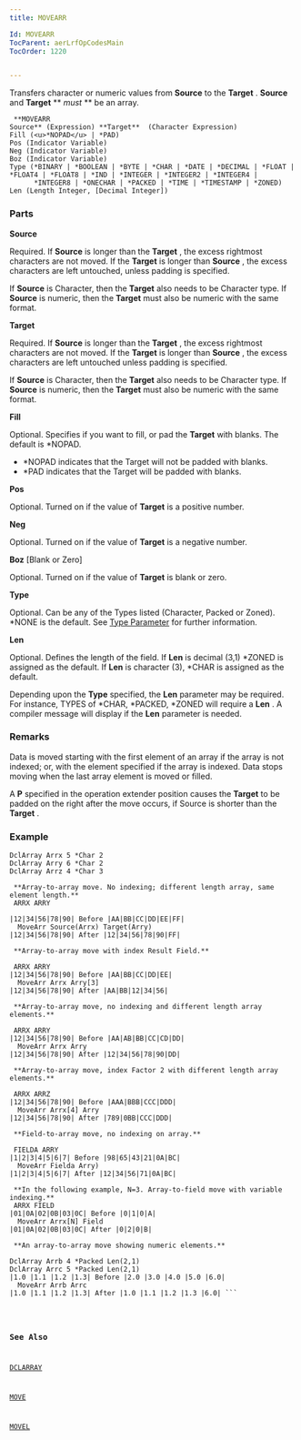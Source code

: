 ```yaml
---
title: MOVEARR

Id: MOVEARR
TocParent: aerLrfOpCodesMain
TocOrder: 1220


---
```


Transfers character or numeric values from **Source** to the **Target** . **Source** and **Target** ** *must* ** be an array. 

```
 **MOVEARR
Source** (Expression) **Target**  (Character Expression)
Fill (<u>*NOPAD</u> | *PAD)
Pos (Indicator Variable)
Neg (Indicator Variable)
Boz (Indicator Variable)
Type (*BINARY | *BOOLEAN | *BYTE | *CHAR | *DATE | *DECIMAL | *FLOAT | *FLOAT4 | *FLOAT8 | *IND | *INTEGER | *INTEGER2 | *INTEGER4 |
      *INTEGER8 | *ONECHAR | *PACKED | *TIME | *TIMESTAMP | *ZONED)
Len (Length Integer, [Decimal Integer])
```

### Parts

**Source** 

Required. If **Source** is longer than the **Target** , the excess rightmost characters are not moved. If the **Target** is longer than **Source** , the excess characters are left untouched, unless padding is specified. 

If **Source** is Character, then the **Target** also needs to be Character type. If **Source** is numeric, then the **Target** must also be numeric with the same format.


**Target** 

Required. If **Source** is longer than the **Target** , the excess rightmost characters are not moved. If the **Target** is longer than **Source** , the excess characters are left untouched unless padding is specified. 

If **Source** is Character, then the **Target** also needs to be Character type. If **Source** is numeric, then the **Target** must also be numeric with the same format.


**Fill** 

Optional. Specifies if you want to fill, or pad the **Target** with blanks. The default is *NOPAD. 

- *NOPAD indicates that the Target will not be padded with blanks.
- *PAD indicates that the Target will be padded with blanks.


**Pos** 

Optional. Turned on if the value of **Target** is a positive number.


**Neg** 

Optional. Turned on if the value of **Target** is a negative number.


**Boz**  [Blank or Zero]

Optional. Turned on if the value of **Target** is blank or zero.


**Type** 

Optional. Can be any of the Types listed (Character, Packed or Zoned). *NONE is the default. See [Type Parameter](Type_Parameter.html) for further information.


**Len** 

Optional. Defines the length of the field. If **Len** is decimal (3,1) *ZONED is assigned as the default. If **Len** is character (3), *CHAR is assigned as the default. 

Depending upon the **Type** specified, the **Len** parameter may be required. For instance, TYPES of *CHAR, *PACKED, *ZONED will require a **Len** . A compiler message will display if the **Len** parameter is needed.


### Remarks
Data is moved starting with the first element of an array if the array is not indexed; or, with the element specified if the array is indexed. Data stops moving when the last array element is moved or filled. 

A **P** specified in the operation extender position causes the **Target** to be padded on the right after the move occurs, if Source is shorter than the **Target** . 

### Example
<pre class="=prettyprint"><code class="language-aer">DclArray Arrx 5 *Char 2
DclArray Arry 6 *Char 2
DclArray Arrz 4 *Char 3 

 **Array-to-array move. No indexing; different length array, same element length.**  
 ARRX ARRY

|12|34|56|78|90| Before |AA|BB|CC|DD|EE|FF| 
  MoveArr Source(Arrx) Target(Arry) 
|12|34|56|78|90| After |12|34|56|78|90|FF| 

 **Array-to-array move with index Result Field.**  

 ARRX ARRY 
|12|34|56|78|90| Before |AA|BB|CC|DD|EE| 
  MoveArr Arrx Arry[3] 
|12|34|56|78|90| After |AA|BB|12|34|56| 

 **Array-to-array move, no indexing and different length array elements.** 

 ARRX ARRY 
|12|34|56|78|90| Before |AA|AB|BB|CC|CD|DD| 
  MoveArr Arrx Arry 
|12|34|56|78|90| After |12|34|56|78|90|DD| 

 **Array-to-array move, index Factor 2 with different length array elements.** 

 ARRX ARRZ 
|12|34|56|78|90| Before |AAA|BBB|CCC|DDD| 
  MoveArr Arrx[4] Arry 
|12|34|56|78|90| After |789|0BB|CCC|DDD| 

 **Field-to-array move, no indexing on array.** 

 FIELDA ARRY 
|1|2|3|4|5|6|7| Before |98|65|43|21|0A|BC| 
  MoveArr Fielda Arry) 
|1|2|3|4|5|6|7| After |12|34|56|71|0A|BC| 

 **In the following example, N=3. Array-to-field move with variable indexing.** 
 ARRX FIELD 
|01|0A|02|0B|03|0C| Before |0|1|0|A| 
  MoveArr Arrx[N] Field 
|01|0A|02|0B|03|0C| After |0|2|0|B| 

 **An array-to-array move showing numeric elements.** 

DclArray Arrb 4 *Packed Len(2,1)
DclArray Arrc 5 *Packed Len(2,1) 
|1.0 |1.1 |1.2 |1.3| Before |2.0 |3.0 |4.0 |5.0 |6.0| 
  MoveArr Arrb Arrc 
|1.0 |1.1 |1.2 |1.3| After |1.0 |1.1 |1.2 |1.3 |6.0| ```</pre>

### See Also
[DCLARRAY](DCLARRAY.html)

[MOVE](MOVE.html)

[MOVEL](MOVEL.html) 
